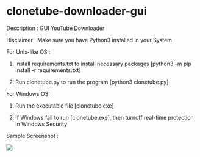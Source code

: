 
# clonetube-downloader-gui

Description : GUI YouTube Downloader

Disclaimer : Make sure you have Python3 installed in your System

For Unix-like OS :

1. Install requirements.txt to install necessary packages [python3 -m pip install -r requirements.txt]

2. Run clonetube.py to run the program [python3 clonetube.py]

For Windows OS:

1. Run the executable file [clonetube.exe]

2. If Windows fail to run [clonetube.exe], then turnoff real-time protection in Windows Security

Sample Screenshot :

![](sample.png)
